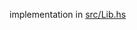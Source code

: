 implementation in [src/Lib.hs](https://github.com/jane/challenges/blob/master/Challenge1/trotter/src/Lib.hs)
